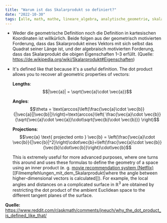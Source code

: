 ```yaml
---
title: "Warum ist das Skalarprodukt so definiert?"
date: "2022-10-30"
tags: [alle, math, mathe, lineare_algebra, analytische_geometrie, skalarprodukt, dot_product, definition, reddit, wikipedia]
---
```

- Weder die geometrische Definition noch die Definition in kartesischen Koordinaten ist willkürlich. Beide folgen aus der geometrisch motivierten Forderung, dass das Skalarprodukt eines Vektors mit sich selbst das Quadrat seiner Länge ist, und der algebraisch motivierten Forderung, dass das Skalarprodukt die obigen Eigenschaften 1–3 erfüllt. (Quelle: https://de.wikipedia.org/wiki/Skalarprodukt#Eigenschaften)
- It's defined like that because it's a useful definition. The dot product allows you to recover all geometric properties of vectors:

	**Lengths**: $$|\vec{a}| = \sqrt{\vec{a}\cdot \vec{a}}$$

	**Angles**: $$\theta = \text{arccos}\left(\frac{\vec{a}\cdot \vec{b}}{|\vec{a}||\vec{b}|}\right)=\text{arccos}\left( \frac{\vec{a}\cdot \vec{b}}{\sqrt{\vec{a}\cdot \vec{a}}\cdot\sqrt{\vec{b}\cdot \vec{b}}} \right)$$

	**Projections**: $$\vec{a} \text{ projected onto } \vec{b} = \left(\frac{\vec{a}\cdot \vec{b}}{|\vec{b}|^2}\right)\cdot\vec{b}=\left(\frac{\vec{a}\cdot \vec{b}}{\vec{b}\cdot\vec{b}}\right)\cdot\vec{b}$$

	This is extremely useful for more advanced purposes, where one turns this around and uses these formulas to define the geometry of a space using an inner product (e. g. [movie recommendation system (Netflix)](https://towardsdatascience.com/using-cosine-similarity-to-build-a-movie-recommendation-system-ae7f20842599) [[Filmempfehlungen_mit_dem_Skalarprodukt|where the angle between higher-dimensional vectors is calculated]]). For example, the local angles and distances on a complicated surface in $\mathbb{R}^3$ are obtained by restricting the dot product of the ambient Euclidean space to the different tangent planes of the surface. 

**Quelle:** https://www.reddit.com/r/askmath/comments/jneuch/why_the_dot_product_is_defined_like_that/
